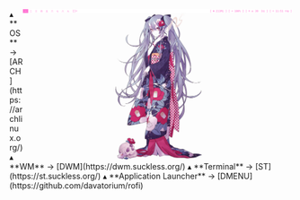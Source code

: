 <img src='Desktop.png' align='right' width='480px'/>
   ▴ **OS** -> [ARCH](https://archlinux.org/)
   ▴ **WM** -> [DWM](https://dwm.suckless.org/)
   ▴ **Terminal** -> [ST](https://st.suckless.org/)
   ▴ **Application Launcher** -> [DMENU](https://github.com/davatorium/rofi)

